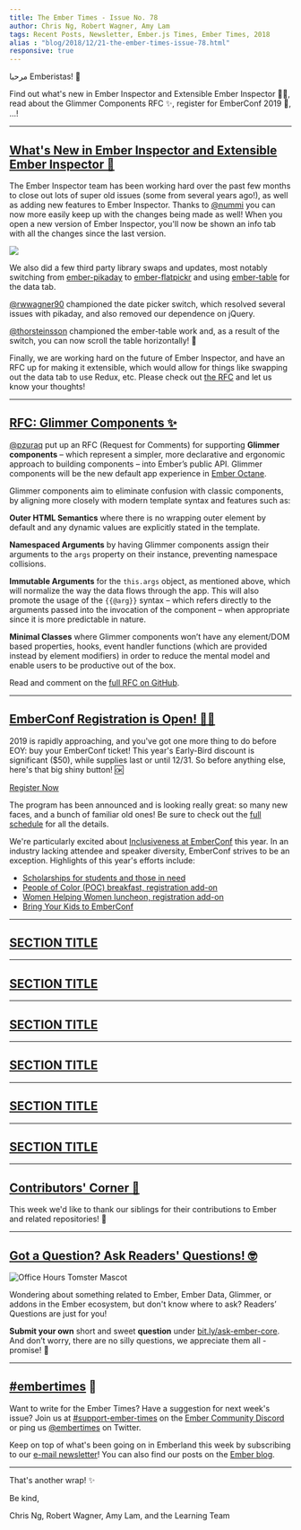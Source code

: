```yaml
---
title: The Ember Times - Issue No. 78
author: Chris Ng, Robert Wagner, Amy Lam
tags: Recent Posts, Newsletter, Ember.js Times, Ember Times, 2018
alias : "blog/2018/12/21-the-ember-times-issue-78.html"
responsive: true
---
```


مرحبا Emberistas! 🐹

<SOME-INTRO-HERE-TO-KEEP-THEM-SUBSCRIBERS-READING>Find out what's new in Ember Inspector and Extensible Ember Inspector 👨‍💻, read about the Glimmer Components RFC ✨, register for EmberConf 2019 📆, ...!

---

## [What's New in Ember Inspector and Extensible Ember Inspector 🐹](https://github.com/emberjs/rfcs/pull/417)

The Ember Inspector team has been working hard over the past few months to close out lots of
super old issues (some from several years ago!), as well as adding new
features to Ember Inspector. Thanks to [@nummi](https://github.com/nummi)
you can now more easily keep up with the changes being made as well! When
you open a new version of Ember Inspector, you'll now be shown an info tab
with all the changes since the last version.

![](https://imgur.com/BiqsmqV.png) 

We also did a few third party library swaps and updates, 
most notably switching from [ember-pikaday](https://github.com/adopted-ember-addons/ember-pikaday) to 
[ember-flatpickr](https://github.com/shipshapecode/ember-flatpickr)
and using [ember-table](https://github.com/Addepar/ember-table) for the data tab.

[@rwwagner90](https://github.com/rwwagner90) championed the date picker switch, which resolved several issues with
pikaday, and also removed our dependence on jQuery.

[@thorsteinsson](https://github.com/thorsteinsson) championed the ember-table
work and, as a result of the switch, you can now scroll the table horizontally! 🎉

Finally, we are working hard on the future of Ember Inspector, and have an RFC
up for making it extensible, which would allow for things like swapping out the
data tab to use Redux, etc. Please check out [the RFC](https://github.com/emberjs/rfcs/pull/417) and let us know your
thoughts!

---

## [RFC: Glimmer Components ✨](https://github.com/emberjs/rfcs/pull/416)

[@pzuraq](https://github.com/pzuraq) put up an RFC (Request for Comments) for supporting **Glimmer components** – which represent a simpler, more declarative and ergonomic approach to building components – into Ember’s public API. Glimmer components will be the new default app experience in [Ember Octane](https://github.com/emberjs/rfcs/blob/26c4d83fb66568e1087a05818fb39a307ebf8da8/text/0000-roadmap-2018.md#ember-octane).

Glimmer components aim to eliminate confusion with classic components, by aligning more closely with modern template syntax and features such as:

**Outer HTML Semantics** where there is no wrapping outer element by default and any dynamic values are explicitly stated in the template.

**Namespaced Arguments** by having Glimmer components assign their arguments to the `args` property on their instance, preventing namespace collisions.

**Immutable Arguments** for the `this.args` object, as mentioned above, which will normalize the way the data flows through the app. This will also promote the usage of the `{{@arg}}` syntax – which refers directly to the arguments passed into the invocation of the component – when appropriate since it is more predictable in nature.

<!--alex ignore nuts-->
 **Minimal Classes** where Glimmer components won’t have any element/DOM based properties, hooks, event handler functions (which are provided instead by element modifiers) in order to reduce the mental model and enable users to be productive out of the box.

Read and comment on the [full RFC on GitHub](https://github.com/emberjs/rfcs/pull/416).

---

## [EmberConf Registration is Open! 💁‍♀️](https://emberconf.com/index.html)

2019 is rapidly approaching, and you've got one more thing to do before EOY: buy your EmberConf ticket! This year's Early-Bird discount is significant ($50), while supplies last or until 12/31. So before anything else, here's that big shiny button! 🆗

<div class="blog-row">
  <a class="ember-button" style="width:260px" href="https://emberconf.com/register.html">Register Now</a>
</div>

The program has been announced and is looking really great: so many new faces, and a bunch of familiar old ones! Be sure to check out the [full schedule](https://emberconf.com/schedule.html) for all the details. 

We're particularly excited about [Inclusiveness at EmberConf](https://emberconf.com/inclusiveness-at-emberconf.html) this year. In an industry lacking attendee and speaker diversity, EmberConf strives to be an exception. Highlights of this year's efforts include:
 
 <!--alex ignore gals-men women kids-->
* [Scholarships for students and those in need](https://tilde.wufoo.com/forms/emberconf-2019-scholarships/)
* [People of Color (POC) breakfast, registration add-on](https://emberconf.com/register.html)
* [Women Helping Women luncheon, registration add-on](https://emberconf.com/register.html)
* [Bring Your Kids to EmberConf](https://tilde.wufoo.com/forms/xjkro7b1nzxczy/)

---

## [SECTION TITLE](#section-url)


---

## [SECTION TITLE](#section-url)


---

## [SECTION TITLE](#section-url)


---

## [SECTION TITLE](#section-url)


---

## [SECTION TITLE](#section-url)


---

## [SECTION TITLE](#section-url)


---


## [Contributors' Corner 👏](https://guides.emberjs.com/release/contributing/repositories/)

<p>This week we'd like to thank our siblings for their contributions to Ember and related repositories! 💖</p>

---

## [Got a Question? Ask Readers' Questions! 🤓](https://docs.google.com/forms/d/e/1FAIpQLScqu7Lw_9cIkRtAiXKitgkAo4xX_pV1pdCfMJgIr6Py1V-9Og/viewform)

<div class="blog-row">
  <img class="float-right small transparent padded" alt="Office Hours Tomster Mascot" title="Readers' Questions" src="/images/tomsters/officehours.png" />

  <p>Wondering about something related to Ember, Ember Data, Glimmer, or addons in the Ember ecosystem, but don't know where to ask? Readers’ Questions are just for you!</p>

<p><strong>Submit your own</strong> short and sweet <strong>question</strong> under <a href="https://bit.ly/ask-ember-core" target="rq">bit.ly/ask-ember-core</a>. And don’t worry, there are no silly questions, we appreciate them all - promise! 🤞</p>

</div>

---

## [#embertimes](https://emberjs.com/blog/tags/newsletter.html) 📰

Want to write for the Ember Times? Have a suggestion for next week's issue? Join us at [#support-ember-times](https://discordapp.com/channels/480462759797063690/485450546887786506) on the [Ember Community Discord](https://discordapp.com/invite/zT3asNS) or ping us [@embertimes](https://twitter.com/embertimes) on Twitter.

Keep on top of what's been going on in Emberland this week by subscribing to our [e-mail newsletter](https://the-emberjs-times.ongoodbits.com/)! You can also find our posts on the [Ember blog](https://emberjs.com/blog/tags/newsletter.html).

---


That's another wrap! ✨

Be kind,

Chris Ng, Robert Wagner, Amy Lam, and the Learning Team
